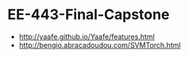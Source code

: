 # EE-443-Final-Capstone
- http://yaafe.github.io/Yaafe/features.html
- http://bengio.abracadoudou.com/SVMTorch.html
